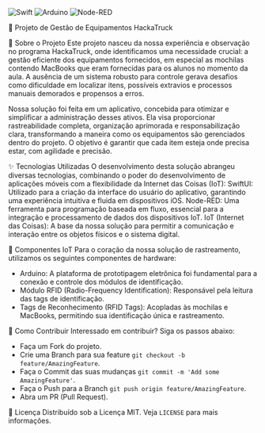 ![Swift](https://img.shields.io/badge/swift-F54A2A?style=for-the-badge&logo=swift&logoColor=white)
![Arduino](https://img.shields.io/badge/-Arduino-00979D?style=for-the-badge&logo=Arduino&logoColor=white)
![Node-RED](https://img.shields.io/badge/Node--RED-%238F0000.svg?style=for-the-badge&logo=node-red&logoColor=white)

🎒 Projeto de Gestão de Equipamentos HackaTruck

🚀 Sobre o Projeto
Este projeto nasceu da nossa experiência e observação no programa HackaTruck, onde identificamos uma necessidade crucial: a gestão eficiente dos equipamentos fornecidos, em especial as mochilas contendo MacBooks que eram fornecidas para os alunos no momento da aula. A ausência de um sistema robusto para controle gerava desafios como dificuldade em localizar itens, possíveis extravios e processos manuais demorados e propensos a erros. 

Nossa solução foi feita em um aplicativo, concebida para otimizar e simplificar a administração desses ativos. Ela visa proporcionar rastreabilidade completa, organização aprimorada e responsabilização clara, transformando a maneira como os equipamentos são gerenciados dentro do projeto. O objetivo é garantir que cada item esteja onde precisa estar, com agilidade e precisão.

✨ Tecnologias Utilizadas
O desenvolvimento desta solução abrangeu diversas tecnologias, combinando o poder do desenvolvimento de aplicações móveis com a flexibilidade da Internet das Coisas (IoT):
SwiftUI: Utilizado para a criação da interface do usuário do aplicativo, garantindo uma experiência intuitiva e fluida em dispositivos iOS.
Node-RED: Uma ferramenta para programação baseada em fluxo, essencial para a integração e processamento de dados dos dispositivos IoT.
IoT (Internet das Coisas): A base da nossa solução para permitir a comunicação e interação entre os objetos físicos e o sistema digital.

🔌 Componentes IoT
Para o coração da nossa solução de rastreamento, utilizamos os seguintes componentes de hardware:
- Arduino: A plataforma de prototipagem eletrônica foi fundamental para a conexão e controle dos módulos de identificação.
- Módulo RFID (Radio-Frequency Identification): Responsável pela leitura das tags de identificação.
- Tags de Reconhecimento (RFID Tags): Acopladas às mochilas e MacBooks, permitindo sua identificação única e rastreamento.

🤝 Como Contribuir
Interessado em contribuir? Siga os passos abaixo:

- Faça um Fork do projeto.
- Crie uma Branch para sua feature `git checkout -b feature/AmazingFeature`.
- Faça o Commit das suas mudanças `git commit -m 'Add some AmazingFeature'`.
- Faça o Push para a Branch `git push origin feature/AmazingFeature`.
- Abra um PR (Pull Request).

📄 Licença
Distribuído sob a Licença MIT. Veja `LICENSE` para mais informações.
